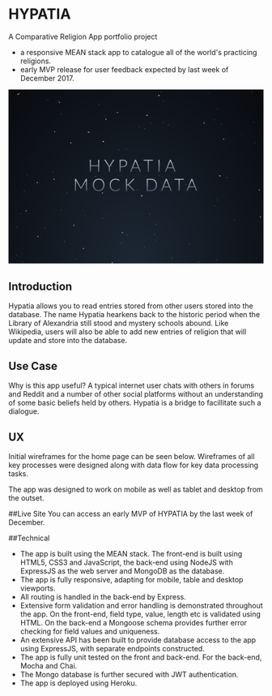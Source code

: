 # HYPATIA
A Comparative Religion App portfolio project
- a responsive MEAN stack app to catalogue all of the world's practicing religions.
- early MVP release for user feedback expected by last week of December 2017.

![Screenshots](hypatia-index.png)

## Introduction
Hypatia allows you to read entries stored from other users stored into the database. The name Hypatia hearkens back to the historic period when the Library of Alexandria still stood and mystery schools abound. Like Wikipedia, users will also be able to add new entries of religion that will update and store into the database.

## Use Case
Why is this app useful? A typical internet user chats with others in forums and Reddit and a number of other social platforms without an understanding of some basic beliefs held by others. Hypatia is a bridge to facillitate such a dialogue.  

## UX

Initial wireframes for the home page can be seen below. Wireframes of all key processes were designed along with data flow for key data processing tasks.

<!-- ![Initial Wireframes](blank.png) -->

The app was designed to work on mobile as well as tablet and desktop from the outset. 

##Live Site
You can access an early MVP of HYPATIA by the last week of December.

##Technical
* The app is built using the MEAN stack. The front-end is built using HTML5, CSS3 and JavaScript, the back-end using NodeJS with ExpressJS as the web server and MongoDB as the database.
* The app is fully responsive, adapting for mobile, table and desktop viewports.
* All routing is handled in the back-end by Express.
* Extensive form validation and error handling is demonstrated throughout the app. On the front-end, field type, value, length etc is validated using HTML. On the back-end a Mongoose schema provides further error checking for field values and uniqueness.
* An extensive API has been built to provide database access to the app using ExpressJS, with separate endpoints constructed.
* The app is fully unit tested on the front and back-end. For the back-end, Mocha and Chai.
* The Mongo database is further secured with JWT authentication. 
* The app is deployed using Heroku.
